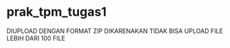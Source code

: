 # prak_tpm_tugas1

DIUPLOAD DENGAN FORMAT ZIP DIKARENAKAN TIDAK BISA UPLOAD FILE LEBIH DARI 100 FILE
